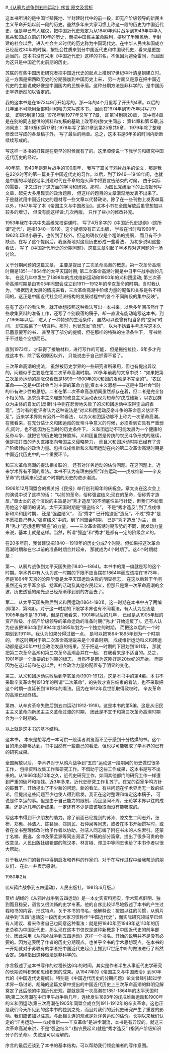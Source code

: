 #[《从鸦片战争到五四运动》序言 原文及赏析](https://www.vrrw.net/wx/14477.html)

这本书所讲的是中国半殖民地、半封建时代中的前一段，即无产阶级领导的新民主主义革命开始以前一段的历史。虽然多年来大家习惯上称这一段的历史为中国近代史，但是早已有人建议，把中国近代史规定为从1840年鸦片战争到1949年中华人民共和国成立前的110年的历史，而把中国民主革命胜利，摆脱了半殖民地、半封建的社会以后，进入社会主义时代的历史称为中国现代史。在中华人民共和国成立已经超过30年的时候，按社会性质来划分中国近代史和中国现代史，看来是更加适当的。这本书没有采用《中国近代史》这样的书名，不但因为避免雷同，而且因为这只是中国近代史前期的历史。

苏联的有些中国历史研究者把中国近代史的起点上推到17世纪中叶清皇朝建立时。这一方面是把西欧历史的分期强加到中国历史上来， 另一方面又是意在把中国近代史的主题说成好像是中国国内的民族矛盾。这种分期方法是非科学的，是中国历史学界断然加以否定的。

我的这本书是在1973年9月开始写的，那一年的4个月里写了开头的4章。以后的几年里不可能用全部时间和精力来写这本书， 因而在1974年到1975年只写了9章， 即第5到第13章; 1976年到1977年又写了7章， 即第14到第20章， 其中有4章是在别的同志提供的资料和初稿的基础上改写的(滕文生同志： 第14章和第15章;苏沛同志： 第16章和第17章);1978年写了第21章到第25章共5章， 1979年除了整理修改已写成的各章稿子外， 写了最后的两章。总之，这本书是6年多的时间内断断续续写成的。

写这样一本书的打算是在更早的时候就有了的。这里顺便说一下我学习和研究中国近代历史的经过。



40年前，1940年是鸦片战争的100周年， 我写了篇关于鸦片战争的论文，那是我在22岁时写的第一篇关于中国近代史的习作。以后，到了1946—1948年间，也就是中国的半殖民地半封建时代在革命的炮火声中将要宣告结束的时候， 由于实际的需要， 才又进行了这方面的学习和研究。那时， 为国民党统治下的上海报刊写文章，起先大多用现实的政治题目， 但这样的题目的文章渐渐地发表不出来了。于是就试用中国近代史的题材写一些文章以代替政论。除了在一些刊物上发表单篇以外，1947年写了本《帝国主义与中国政治》。这本小书在全国解放后虽曾想加以较多的增订， 但没有能这样做;几次再版， 只作了些小的修改补充。

1953年我在中共中央高级党校讲课时， 写了4万多字的《中国近代史提纲》(这所谓“近代”，是指1840—1919)。这个提纲没有正式出版， 学校在当时和1960年、1962年印过小册子，也传到了校外。但这的确仅仅是个粗略的提纲， 而且有不少缺点。在写了这个提纲后，我逐渐地对这段历史形成一些看法， 为初步说明这些看法， 写了《中国近代历史的分期问题》，这篇文章引起了学术界对这问题的一场讨论。

关于分期问题的这篇文章， 主要是提出了三次革命高潮的概念。第一次革命高潮时期是1851—1864年的太平天国时期; 第二次革命高潮时期是中日甲午战争后的几年， 在这几年中发生了1898年的戊戌维新运动和1900年的义和团运动; 第三次革命高潮时期是由1905年同盟会成立到1911—1912年的辛亥革命的时期。当时我认为，“根据历史发展的情况来看，三次革命高潮中阶级力量的配备和关系是各不相同的，这正是中国近代社会经济结构的发展过程中的各个不同阶段的集中反映”。

在有了这样的看法后，就开始想按照这种看法写出一本书来。以后多年间虽然作了些收集资料的准备工作，还写了个别段落的稿子，却一直没有能动笔写这本书。到了1966年以后， 进入了一种特殊的生活条件， 虽然可以说曾有相当多的“空闲”时间， 却又脱离了一切资料。那时，也曾忽发“奇想”， 以为不妨着手考虑写这本久已蓄意要写的书， 甚至写了部分的提纲，但在那样的特殊的生活条件下， 写书终于不过是个空想而已。

直到1973年， 才获得了接触材料，进行写作的可能， 但是拖拖拉拉，6年多才完成这本书，除了客观原因以外， 只能说由于自己抓得不紧了。

三次革命高潮的提法， 虽然被历史学界的一些研究者所采用，但也有提出异议的。问题似乎主要是在第二次革命高潮时期。20多年前我的文章中说： “如果把第二次革命运动的高涨仅看做是1899—1900年的义和团的发动是不完全的”。“农民革命——这是中国社会当时主要的革命力量;资本主义思想——这是中国社会当时的带有进步性的思想。二者在第二次革命高涨期间虽然都存在着，但二者是完全各不相关的。追求资本主义理想的改良主义运动表现为短命的‘戊戌维新’。以农民群众为主体的自发的(反帝)斗争则在悲惨地失败了的义和团运动中取得歪曲的表现”。当时有的批评者认为这种说法是“对义和团运动反帝斗争的革命意义估计不足”。近来学术界则有另外一种看法， 以为义和团运动够不上称为一次革命高潮。在我看来，在充分估计义和团运动的反帝斗争意义的时候，必须看到它具有严重弱点;同时，也不能因为在当时的历史条件下， 义和团运动不可能发展为一个健康的反帝斗争，就把它的历史地位抹煞掉。义和团虽然是传统的农民斗争形式的继续，但是把打击的矛头直接指向帝国主义侵略势力， 而且义和团运动时期已经有了资产阶级倾向的政治力量。包括戊戌维新和义和团运动在内的第二次革命高潮时期是中国近代历史中的一个重要环节。

和三次革命高潮的提法相关联的， 还有对洋务运动的估价问题。在这问题上，近来学术界有不同的看法。本书不认为有理由按照“洋务运动——戊戌维新——辛亥革命”的线索来论述这个时期的历史的进步潮流。

1906年12月同盟会的机关报《民报》举行创刊周年的庆祝会。章太炎在这次会上的演说中说了这样的话： “以前的革命，俗称强盗结义;现在的革命，俗称秀才造反。”章太炎的这个演说的主旨是对“秀才造反”的不彻底性进行针砭，但我们不妨借用他这个聪明的说法。太平天国时期是“强盗结义”， 不是“秀才造反”;到了戊戍维新和义和团时期， 还是“强盗结义”， 而“秀才” 已开始迹近“造反”，不过“秀才”是不愿把自己卷入“强盗结义”中的。到了同盟会时期， 已是“秀才造反”为主， 而且“秀才”还想运用“强盗”的力量。——三次革命高潮时期形势的不同，就发动力量来说，基本上就是这样。当然，所谓“强盗”和“秀才”是都有一定的阶级含义的。

在20多年前，我曾建议把1840—1919年的历史分成7个时期。但如果把这次革命高潮时期和在它以前的准备时期合并起来， 那就成为4个时期了。这4个时期就是：

第一、从鸦片战争到太平天国失败(1840—1864)。本书中的第一编就是写的这个时期。学术界中有人认为这一时期的下限不应当摆在1864年而应该摆在1873年，但是1864年天京的沦陷毕竟是太平天国运动失败的明显标志， 在这以后若干年间虽然还有太平军余部、捻军的活动及其他农民起义，但那只是第一次革命高潮的余波，历史透镜的聚光点已经渐渐移到别的方面去了。

第二、从太平天国失败后到义和团运动(1864-1901)。这一时期在本书中占了两编(即第2、第3编)。对于这一时期的下限学术界也有不同看法，有人认为应该是1905年而不是1901年。但是在我看来，1901年以后的几年， 已经是从1905年起的资产阶级、小资产阶级领导的革命运动的准备时期(“秀才”开始造反了)。还有人认为应该把1864年到1894年或1895年划为一个独立的时期， 而把这以后的一个时期划到1911年。我认为如果分得过细一点， 是可以把1864-1895年划为一个时期的， 但这时期对于第二次革命高潮说来是个准备时期， 戊戌维新运动和义和团运动都是这30年中社会政治发展的结果。至于把这一时期的下限划到1911年， 那就把第二次革命高潮和第三次革命高潮合并在一起， 在我看来是不适当的。总之，1901年是一个重要的划时期的标志， 当然不是因为这刚好是20世纪的开始， 而是因为在这以前和在这以后，社会政治力量的配置有了明显的变化。

第三、从义和团运动失败后到辛亥革命(1901-1912)。这是本书中的第4编。本书不采取辛亥革命到1913年的所谓“二次革命”，的失败才宣告结束的看法，也不采取把这个时期一直延长到1919年的看法。因为在1912年袁世凯取得政权时， 辛亥革命的高潮已经终结。

第四、从辛亥革命失败后到五四运动(1912-1919)。这是本书的第5编。这是从旧民主主义革命向新民主主义革命过渡的时期， 因此是不宜于和第三次革命高潮时期合为一个时期的。

以上就是这本书的基本结构。

这本书， 本来是想写成一本可供一般读者浏览而不至于感到十分枯燥的书。这个目的未必能够达到。书中固然有一些自己的看法，但也尽可能吸取了学术界的已有的研究成果。

全国解放以后， 学术界对于从鸦片战争到“五四”运动这一段期间的历史做过很多工作， 包括资料收集工作和研究工作。不借助于这些工作成果，这本书是写不出来的。从1966年起10年之久，近代史研究工作，如同其他部门的研究工作一样遭到严重的破坏和摧残。近3年多来，近代史研究工作复苏了。在党的百家争鸣方针的鼓舞下，开始提出了不少新的问题，新的看法。有些问题在学术界尚无一致的结论，但提出这些问题至少也使人得到启发。我正在这时整理和编定这本稿子， 可说是件幸运的事。但是由于自己能力的限制，而且见闻不周，无论学术界以往的成果，还是近几年的新成果，一定还有不少是应该吸取而没有能吸取的。

写这本书得到不少朋友的助力。除了前面已经提到的苏沛、滕文生二同志外，张枬、郑惠、孙洁人、陈铭康、郑则民、石仲泉等同志，或者在本书开始撰写时，或者在全书整理修改时给予作者以协助，孙洁人同志编了附在书末的人名索引。还蒙丁名楠、戴逸、金冲及荣孟源等同志阅读了书稿的部分篇章，提出了很多可贵的修改意见。人民出版社编辑部的陈汉孝、林言椒、邓卫中等同志也给了本书作者以很大帮助。

对于我从他们的著作中得到启发和养料的作家们，对于在写作过程中给我帮助的朋友们， 在此一并表示感谢。

1980年2月

(《从鸦片战争到五四运动》，人民出版社，1981年6月版。)

赏析 胡绳的《从鸦片战争到五四运动》是一本史实资料翔实，学术观点鲜明、独到而且稳妥，语言又很流畅的史学专著。他的自序比较详尽地叙述了本书的产生过程和书的内容、形式特点。关于本书的书名，他解释说：按照以往的习惯，从鸦片战争到“五四”运动这一段历史大家习惯称作“中国近代史”，而实际研究领域早已经有人建议、看来作者自己也同意这种看法：就是把1840年至1949年这110年的历史总称为中国近代史，那么现在这本书仅仅是这种新概念下中国近代史的前半部分。因此采用《从鸦片战争到五四运动》这样一个书名。开始的说明并不是没有必要的。因为这表明了作者的历史分期观点。也关乎全书的学术思想观点。在本书的一开始就对于苏联有的学者把中国近代史起点上推到17世纪中叶的做法进行了断然否定。胡绳指出这种做法是非科学的。

序言叙述了这本书写作的过程长达6年的时间，其实是作者半生从事近代史学研究的长期资料积累和思维积累的成果。从1947年的《帝国主义与中国政治》到50年代的《中国近代史提纲》。特别是《中国近代历史的分期问题》论文曾经引起过学术界一场讨论。胡绳的这篇文章中提出的中国近代历史上三次革命高潮的鲜明见解奠定了此后他的中国近代史观。那就是第一次高潮在1851-1864年的太平天国时期;第二次高潮在中日甲午战争后几年，连续发生1898年的戊戌维新运动和1900年的义和团运动;第三次高潮在1905年同盟会成立到1911-1912年的辛亥革命。这也正是我们今天所见到的这本书的独到之处，而且对我们的近代史研究产生了重要的影响。我们应该加以注意。与此相关连的观点是对洋务运动的估价。长期以来我们认定的“洋务运动——戊戌维新——辛亥革命”是进步潮流，本书是有异议的。就这三次革命高潮来讲，不是“强盗结义” (指农民起义)就是“秀才造反” (指资产阶级知识分子的革命)，失败是可以理解的。

序言的最后还谈到了本书的基本结构，可以帮助我们领会编者的写作意图。

